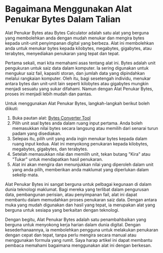 Bagaimana Menggunakan Alat Penukar Bytes Dalam Talian
=====================================================

Alat Penukar Bytes atau Bytes Calculator adalah satu alat yang berguna yang membolehkan anda dengan mudah menukar dan mengira bytes kepada unit-unit penyimpanan digital yang berbeza. Alat ini membolehkan anda untuk menukar bytes kepada kilobytes, megabytes, gigabytes, atau terabytes, menyediakan penukaran yang tepat dan tepat.

Pertama sekali, mari kita memahami asas tentang alat ini. Bytes adalah unit pengukuran untuk saiz data dalam komputer. Ia sering digunakan untuk mengukur saiz fail, kapasiti storan, dan jumlah data yang dipindahkan melalui rangkaian komputer. Oleh itu, bagi sesetengah individu, menukar antara bytes dan unit-unit lain seperti kilobytes atau gigabytes mungkin menjadi sesuatu yang sukar difahami. Namun dengan Alat Penukar Bytes, proses ini menjadi lebih mudah dan pantas.

Untuk menggunakan Alat Penukar Bytes, langkah-langkah berikut boleh diikuti:

1. Buka pautan alat: [Bytes Converter Tool](https://www.onlinecalculatorsfree.com/ms/convert/convert-bytes.html)
2. Pilih unit asal bytes anda dalam ruang input pertama. Anda boleh memasukkan nilai bytes secara langsung atau memilih dari senarai turun padam yang disediakan.
3. Selepas itu, pilih unit yang anda ingin menukar bytes kepada dalam ruang input kedua. Alat ini menyokong penukaran kepada kilobytes, megabytes, gigabytes, dan terabytes.
4. Setelah memasukkan nilai dan memilih unit, tekan butang "Kira" atau "Tukar" untuk mendapatkan hasil penukaran.
5. Alat ini akan mengira dan menunjukkan nilai yang diperoleh dalam unit yang anda pilih, memberikan anda maklumat yang diperlukan dalam sekelip mata.

Alat Penukar Bytes ini sangat berguna untuk pelbagai kegunaan di dalam dunia teknologi maklumat. Bagi mereka yang terlibat dalam pengurusan data, pembangunan perisian, atau penyimpanan fail, alat ini dapat membantu dalam memudahkan proses penukaran saiz data. Dengan antara muka yang mudah digunakan dan hasil yang tepat, ia merupakan alat yang berguna untuk sesiapa yang berkaitan dengan teknologi.

Dengan begitu, Alat Penukar Bytes adalah satu penambahbaikan yang berguna untuk menyokong kerja harian dalam dunia digital. Dengan kesederhanaannya, ia membolehkan pengguna untuk melakukan penukaran dengan cepat dan tepat, tanpa perlu mengira secara manual atau menggunakan formula yang rumit. Saya harap artikel ini dapat membantu pembaca memahami bagaimana menggunakan alat ini dengan berkesan.